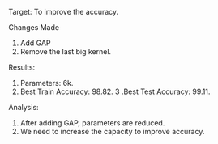 Target: To improve the accuracy.

Changes Made
1. Add GAP 
2. Remove the last big kernel.

Results:



1. Parameters: 6k. 
2. Best Train Accuracy: 98.82.
3 .Best Test Accuracy: 99.11.

Analysis:
1. After adding GAP, parameters are reduced.
2. We need to increase the capacity to improve accuracy.
